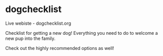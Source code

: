 # dogchecklist

Live webiste - dogchecklist.org

Checklist for getting a new dog! Everything you need to do to welcome a new pup into the family. 

Check out the highly recommended options as well!
